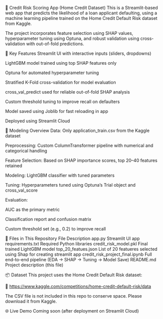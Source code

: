 🧠 Credit Risk Scoring App (Home Credit Dataset)
This is a Streamlit-based web app that predicts the likelihood of a loan applicant defaulting, using a machine learning pipeline trained on the Home Credit Default Risk dataset from Kaggle.

The project incorporates feature selection using SHAP values, hyperparameter tuning using Optuna, and robust validation using cross-validation with out-of-fold predictions.

🚀 Key Features
Streamlit UI with interactive inputs (sliders, dropdowns)

LightGBM model trained using top SHAP features only

Optuna for automated hyperparameter tuning

Stratified K-Fold cross-validation for model evaluation

cross_val_predict used for reliable out-of-fold SHAP analysis

Custom threshold tuning to improve recall on defaulters

Model saved using Joblib for fast reloading in app

Deployed using Streamlit Cloud

🧪 Modeling Overview
Data: Only application_train.csv from the Kaggle dataset

Preprocessing: Custom ColumnTransformer pipeline with numerical and categorical handling

Feature Selection: Based on SHAP importance scores, top 20–40 features retained

Modeling: LightGBM classifier with tuned parameters

Tuning: Hyperparameters tuned using Optuna’s Trial object and cross_val_score

Evaluation:

AUC as the primary metric

Classification report and confusion matrix

Custom threshold set (e.g., 0.2) to improve recall

📁 Files in This Repository
File	Description
app.py	Streamlit UI app
requirements.txt	Required Python libraries
credit_risk_model.pkl	Final trained LightGBM model
top_20_featues.json List of 20 featueres selected using Shap for creating streamlit app
credit_risk_project_final.ipynb	Full end-to-end pipeline (EDA → SHAP → Tuning → Model Save)
README.md	Project description (this file)

📦 Dataset
This project uses the Home Credit Default Risk dataset:

🔗 https://www.kaggle.com/competitions/home-credit-default-risk/data

The CSV file is not included in this repo to conserve space. Please download it from Kaggle.

🌐 Live Demo
Coming soon (after deployment on Streamlit Cloud)
